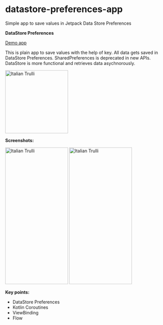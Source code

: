 # datastore-preferences-app
Simple app to save values in Jetpack Data Store Preferences

**DataStore Preferences**

<a href="https://github.com/raheemadamboev/datastore-preferences-app/blob/master/app-debug.apk">Demo app</a>

This is plain app to save values with the help of key. All data gets saved in DataStore Preferences. SharedPreferences is deprecated in new APIs. DataStore is more functional and retrieves data asychnorously.

<img src="https://i.imgur.com/tzsXllm.jpg" alt="Italian Trulli" width="200" height="200">

**Screenshots:**

<img src="https://i.imgur.com/2H8A910.jpg" alt="Italian Trulli" width="200" height="434"> <img src="https://i.imgur.com/HroZHT1.jpg" alt="Italian Trulli" width="200" height="434">

**Key points:**

- DataStore Preferences
- Kotlin Coroutines
- ViewBinding
- Flow
